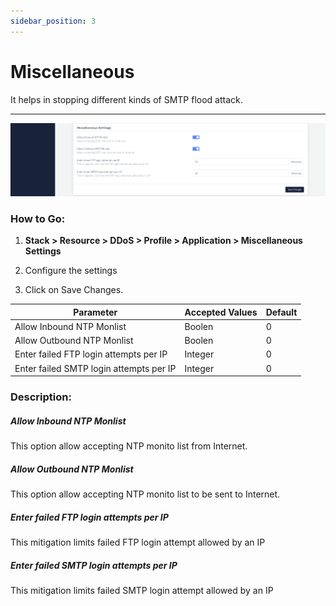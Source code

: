 ```yaml
---
sidebar_position: 3
---
```


# Miscellaneous

It helps in stopping different kinds of SMTP flood attack.

---

![miscellaneous_settimgs](\img\ddos\v2\miscellaneous.png)

### **How to Go:**

1. **Stack > Resource > DDoS > Profile > Application > Miscellaneous Settings**

2. Configure the settings 

3. Click on Save Changes.

| Parameter                               | Accepted Values  | Default |
|-----------------------------------------|------------------|---------|
| Allow Inbound NTP Monlist               | Boolen           | 0       |
| Allow Outbound NTP Monlist              | Boolen           | 0       |
| Enter failed FTP login attempts per IP  | Integer          | 0       |
| Enter failed SMTP login attempts per IP | Integer          | 0       |

### **Description:**

##### **Allow Inbound NTP Monlist**

This option allow accepting NTP monito list from Internet.

##### **Allow Outbound NTP Monlist**

This option allow accepting NTP monito list to be sent to Internet.

##### **Enter failed FTP login attempts per IP**

This mitigation limits failed FTP login attempt allowed by an IP

##### **Enter failed SMTP login attempts per IP**

This mitigation limits failed SMTP login attempt allowed by an IP